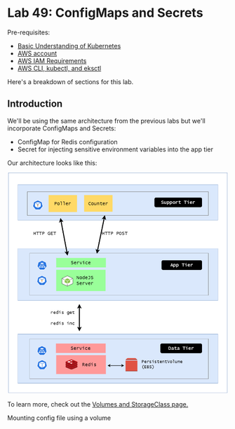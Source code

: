 
# Lab 49: ConfigMaps and Secrets

Pre-requisites:

- [Basic Understanding of Kubernetes](../README.md#kubernetes)
- [AWS account](../pages/01-Pre-requisites/labs-optional-tools/README.md#create-an-aws-account)
- [AWS IAM Requirements](../pages/01-Pre-requisites/labs-optional-tools/01-AWS-IAM-requirements.md)
- [AWS CLI, kubectl, and eksctl](../pages/01-Pre-requisites/labs-kubernetes-pre-requisites/README.md#install-cli-tools) 

Here's a breakdown of sections for this lab.




## Introduction

We'll be using the same architecture from the previous labs but we'll incorporate ConfigMaps and Secrets:

- ConfigMap for Redis configuration
- Secret for injecting sensitive environment variables into the app tier

Our architecture looks like this:

<p align=center>
<img width=500 src="../Images/lab48-volumes-diagram.png">
</p>

To learn more, check out the [Volumes and StorageClass page.](../pages/04-Kubernetes/017-StorageClass.md)


Mounting config file using a volume 